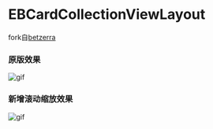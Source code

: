 # EBCardCollectionViewLayout
fork自[betzerra](https://github.com/betzerra/EBCardCollectionViewLayout)
### 原版效果
![gif](https://github.com/gaowanli/EBCardCollectionViewLayout/blob/master/cards.gif)
### 新增滚动缩放效果
![gif](https://github.com/gaowanli/EBCardCollectionViewLayout/blob/master/cards1.gif)